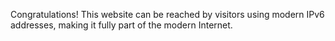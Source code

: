Congratulations! This website can be reached by visitors using modern IPv6 addresses, making it fully part of the modern Internet.
